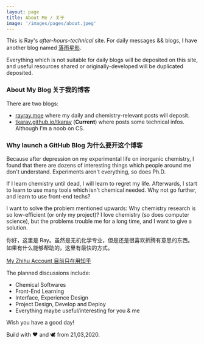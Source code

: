 ```yaml
---
layout: page
title: About Me / 关于
image: '/images/pages/about.jpeg'
---
```


This is Ray's _after-hours-technical_ site.
For daily messages && blogs, I have another blog named <a href="https://rayray.moe" target="_blank">落雨星影</a>.

Everything which is not suitable for daily blogs will be deposited on this site, and useful resources shared or originally-developed will be duplicated deposited.


### About My Blog 关于我的博客

There are two blogs:

- [rayray.moe](https://rayray.moe) where my daily and chemistry-relevant posts will deposit.
- [tkaray.github.io/tkaray](https://tkaray.github.io/tkaray/) (**Current**) where posts some technical infos. Although I'm a noob on CS.

### Why launch a GitHub Blog 为什么要开这个博客

Because after depression on my experimental life on inorganic chemistry, I found that there are dozens of interesting things which people around me don't understand. Experiments aren't everything, so does Ph.D.

If I learn chemistry until dead, I will learn to regret my life. Afterwards, I start to learn to use many tools which isn't chemical needed. Why not go further, and learn to use front-end techs? 

I want to solve the problem mentioned upwards: Why chemistry research is so low-efficient (or only my project)? I love chemistry (so does computer science), but the problems trouble me for a long time, and I want to give a solution.


你好，这里是 Ray。虽然是无机化学专业，但是还是很喜欢折腾有意思的东西。
如果有什么能够帮助的，这里有最快的方式。

<a href="https://www.zhihu.com/people/feng-rui-82-22" target="_blank">My Zhihu Account 目前只在用知乎 </a>

The planned discussions include:
- Chemical Softwares
- Front-End Learning
- Interface, Experience Design
- Project Design, Develop and Deploy
- Everything maybe useful/interesting for you & me


Wish you have a good day!

Build with ❤ and 🕊 from 21,03,2020.


